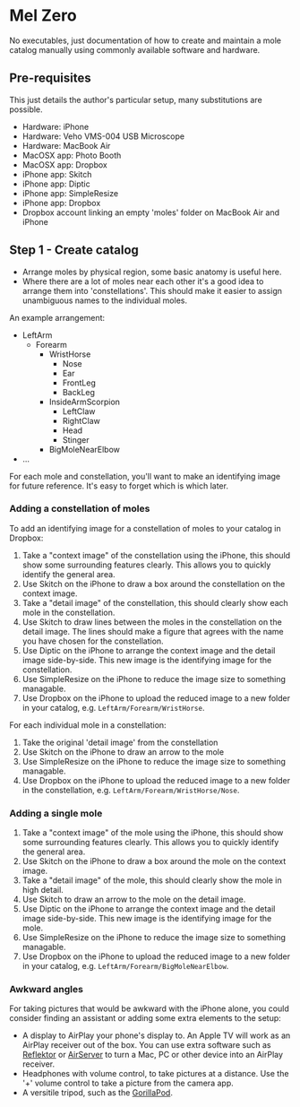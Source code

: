Mel Zero
========

No executables, just documentation of how to create and maintain a mole catalog manually using commonly available software and hardware.

Pre-requisites
--------------

This just details the author's particular setup, many substitutions are possible.

- Hardware: iPhone
- Hardware: Veho VMS-004 USB Microscope
- Hardware: MacBook Air
- MacOSX app: Photo Booth
- MacOSX app: Dropbox
- iPhone app: Skitch
- iPhone app: Diptic
- iPhone app: SimpleResize
- iPhone app: Dropbox
- Dropbox account linking an empty 'moles' folder on MacBook Air and iPhone

Step 1 - Create catalog
-----------------------

- Arrange moles by physical region, some basic anatomy is useful here.
- Where there are a lot of moles near each other it's a good idea to arrange them into 'constellations'. This should make it easier to assign unambiguous names to the individual moles.

An example arrangement:
- LeftArm
  - Forearm
    - WristHorse
      - Nose
      - Ear
      - FrontLeg
      - BackLeg
    - InsideArmScorpion
       - LeftClaw
       - RightClaw
       - Head
       - Stinger
    - BigMoleNearElbow
- ...

For each mole and constellation, you'll want to make an identifying image for future reference. It's easy to forget which is which later.

### Adding a constellation of moles

To add an identifying image for a constellation of moles to your catalog in Dropbox:

1. Take a "context image" of the constellation using the iPhone, this should show some surrounding features clearly. This allows you to quickly identify the general area.
2. Use Skitch on the iPhone to draw a box around the constellation on the context image.
3. Take a "detail image" of the constellation, this should clearly show each mole in the constellation.
4. Use Skitch to draw lines between the moles in the constellation on the detail image. The lines should make a figure that agrees with the name you have chosen for the constellation.
5. Use Diptic on the iPhone to arrange the context image and the detail image side-by-side. This new image is the identifying image for the constellation.
6. Use SimpleResize on the iPhone to reduce the image size to something managable.
7. Use Dropbox on the iPhone to upload the reduced image to a new folder in your catalog, e.g. `LeftArm/Forearm/WristHorse`. 

For each individual mole in a constellation:

1. Take the original 'detail image' from the constellation
2. Use Skitch on the iPhone to draw an arrow to the mole
3. Use SimpleResize on the iPhone to reduce the image size to something managable.
4. Use Dropbox on the iPhone to upload the reduced image to a new folder in the constellation, e.g. `LeftArm/Forearm/WristHorse/Nose`. 

### Adding a single mole

1. Take a "context image" of the mole using the iPhone, this should show some surrounding features clearly. This allows you to quickly identify the general area.
2. Use Skitch on the iPhone to draw a box around the mole on the context image.
3. Take a "detail image" of the mole, this should clearly show the mole in high detail.
4. Use Skitch to draw an arrow to the mole on the detail image.
5. Use Diptic on the iPhone to arrange the context image and the detail image side-by-side. This new image is the identifying image for the mole.
6. Use SimpleResize on the iPhone to reduce the image size to something managable.
7. Use Dropbox on the iPhone to upload the reduced image to a new folder in your catalog, e.g. `LeftArm/Forearm/BigMoleNearElbow`.

### Awkward angles

For taking pictures that would be awkward with the iPhone alone, you could consider finding an assistant or adding some extra elements to the setup:

- A display to AirPlay your phone's display to. An Apple TV will work as an AirPlay receiver out of the box. You can use extra software such as [Reflektor](http://www.airsquirrels.com/reflector/) or [AirServer](http://www.airserver.com/) to turn a Mac, PC or other device into an AirPlay receiver.
- Headphones with volume control, to take pictures at a distance. Use the '+' volume control to take a picture from the camera app.
- A versitile tripod, such as the [GorillaPod](http://joby.com/gorillapod).
